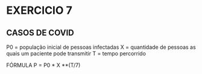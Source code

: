# EXERCICIO 7
## CASOS DE COVID

P0 = população inicial de pessoas infectadas
X = quantidade de pessoas as quais um paciente pode transmitir
T = tempo percorrido 

FÓRMULA
P = P0 * X **(T/7)